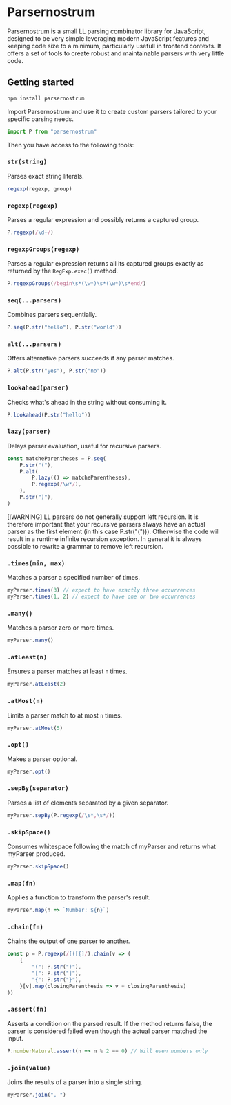 # Parsernostrum

Parsernostrum is a small LL parsing combinator library for JavaScript, designed to be very simple leveraging modern JavaScript features and keeping code size to a minimum, particularly usefull in frontend contexts. It offers a set of tools to create robust and maintainable parsers with very little code.

## Getting started

```sh
npm install parsernostrum
```

Import Parsernostrum and use it to create custom parsers tailored to your specific parsing needs.

```JavaScript
import P from "parsernostrum"
```

Then you have access to the following tools:

### `str(string)`
Parses exact string literals.
```JavaScript
regexp(regexp, group)
```

### `regexp(regexp)`
Parses a regular expression and possibly returns a captured group.
```JavaScript
P.regexp(/\d+/)
```

### `regexpGroups(regexp)`
Parses a regular expression returns all its captured groups exactly as returned by the `RegExp.exec()` method.
```JavaScript
P.regexpGroups(/begin\s*(\w*)\s*(\w*)\s*end/)
```

### `seq(...parsers)`
Combines parsers sequentially.
```JavaScript
P.seq(P.str("hello"), P.str("world"))
```

### `alt(...parsers)`
Offers alternative parsers succeeds if any parser matches.
```JavaScript
P.alt(P.str("yes"), P.str("no"))
```

### `lookahead(parser)`
Checks what's ahead in the string without consuming it.
```JavaScript
P.lookahead(P.str("hello"))
```

### `lazy(parser)`
Delays parser evaluation, useful for recursive parsers.
```JavaScript
const matcheParentheses = P.seq(
    P.str("("),
    P.alt(
        P.lazy(() => matcheParentheses),
        P.regexp(/\w*/),
    ),
    P.str(")"),
)
```
[!WARNING]
LL parsers do not generally support left recursion. It is therefore important that your recursive parsers always have an actual parser as the first element (in this case P.str("("))). Otherwise the code will result in a runtime infinite recursion exception.
In general it is always possible to rewrite a grammar to remove left recursion.

### `.times(min, max)`
Matches a parser a specified number of times.
```JavaScript
myParser.times(3) // expect to have exactly three occurrences
myParser.times(1, 2) // expect to have one or two occurrences
```

### `.many()`
Matches a parser zero or more times.
```JavaScript
myParser.many()
```

### `.atLeast(n)`
Ensures a parser matches at least `n` times.
```JavaScript
myParser.atLeast(2)
```

### `.atMost(n)`
Limits a parser match to at most `n` times.
```JavaScript
myParser.atMost(5)
```

### `.opt()`
Makes a parser optional.
```JavaScript
myParser.opt()
```

### `.sepBy(separator)`
Parses a list of elements separated by a given separator.
```JavaScript
myParser.sepBy(P.regexp(/\s*,\s*/))
```

### `.skipSpace()`
Consumes whitespace following the match of myParser and returns what myParser produced.
```JavaScript
myParser.skipSpace()
```

### `.map(fn)`
Applies a function to transform the parser's result.
```JavaScript
myParser.map(n => `Number: ${n}`)
```

### `.chain(fn)`
Chains the output of one parser to another.
```JavaScript
const p = P.regexp(/[([{]/).chain(v => (
    {
        "(": P.str(")"),
        "[": P.str("]"),
        "{": P.str("}"),
    }[v].map(closingParenthesis => v + closingParenthesis)
))
```

### `.assert(fn)`
Asserts a condition on the parsed result. If the method returns false, the parser is considered failed even though the actual parser matched the input.
```JavaScript
P.numberNatural.assert(n => n % 2 == 0) // Will even numbers only
```

### `.join(value)`
Joins the results of a parser into a single string.
```JavaScript
myParser.join(", ")
```
